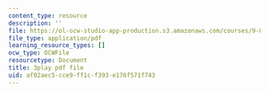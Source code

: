 ```yaml
---
content_type: resource
description: ''
file: https://ol-ocw-studio-app-production.s3.amazonaws.com/courses/9-04-sensory-systems-fall-2013/af02aec5cce9ff1cf393e176f571f743_Z937cqa--P8.pdf
file_type: application/pdf
learning_resource_types: []
ocw_type: OCWFile
resourcetype: Document
title: 3play pdf file
uid: af02aec5-cce9-ff1c-f393-e176f571f743
---
```

